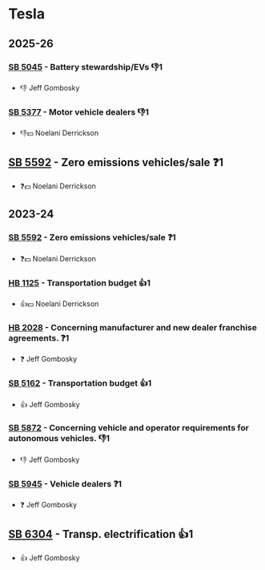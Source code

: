 # Tesla
## 2025-26

### [SB 5045](/bill/2025-26/sb/5045/) - Battery stewardship/EVs  👎1 
* 👎 Jeff Gombosky

### [SB 5377](/bill/2025-26/sb/5377/) - Motor vehicle dealers  👎1 
* 👎💵 Noelani Derrickson

## [SB 5592](/bill/2025-26/sb/5592/) - Zero emissions vehicles/sale   ❓1
* ❓💵 Noelani Derrickson

## 2023-24

### [SB 5592](/bill/2023-24/sb/5592/) - Zero emissions vehicles/sale   ❓1
* ❓💵 Noelani Derrickson

### [HB 1125](/bill/2023-24/hb/1125/) - Transportation budget 👍1  
* 👍💵 Noelani Derrickson

### [HB 2028](/bill/2023-24/hb/2028/) - Concerning manufacturer and new dealer franchise agreements.   ❓1
* ❓ Jeff Gombosky

### [SB 5162](/bill/2023-24/sb/5162/) - Transportation budget 👍1  
* 👍 Jeff Gombosky

### [SB 5872](/bill/2023-24/sb/5872/) - Concerning vehicle and operator requirements for autonomous vehicles.  👎1 
* 👎 Jeff Gombosky

### [SB 5945](/bill/2023-24/sb/5945/) - Vehicle dealers   ❓1
* ❓ Jeff Gombosky

## [SB 6304](/bill/2023-24/sb/6304/) - Transp. electrification 👍1  
* 👍 Jeff Gombosky
